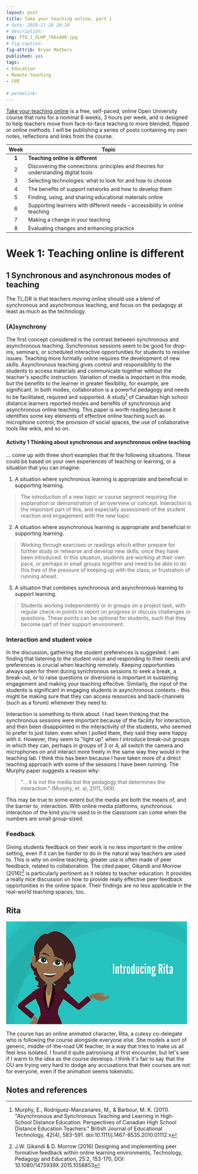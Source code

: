 ```yaml
---
layout: post
title: Take your teaching online, part 1
# date: 2019-11-26 20:10
# description: 
img: TTO_1_OLHP_786x400.jpg
# fig-caption: 
fig-attrib: Bryan Mathers
published: yes
tags:
- Education
- Remote teaching
- CPD

# permalink:
---
```

[Take your teaching online](https://www.open.edu/openlearn/education-development/education/take-your-teaching-online/content-section-overview?active-tab=description-tab) is a free, self-paced, online Open University course that runs for a nominal 8 weeks, 3 hours per week, and is designed to help teachers move from face-to-face teaching to more blended, flipped or online methods. I will be publishing a series of posts containing my own notes, reflections and links from the course.

Week|Topic
:--:|-----
**1**|**Teaching online is different**
2|Discovering the connections: principles and theories for understanding digital tools
3|Selecting technologies: what to look for and how to choose
4|The benefits of support networks and how to develop them
5|Finding, using, and sharing educational materials online
6|Supporting learners with different needs – accessibility in online teaching
7|Making a change in your teaching
8|Evaluating changes and enhancing practice

# Week 1: Teaching online is different

## 1 Synchronous and asynchronous modes of teaching

The TL;DR is that teachers moving online should use a blend of synchronous and asynchronous teaching, and focus on the pedagogy at least as much as the technology.

### (A)synchrony
The first concept considered is the contrast between synchronous and asynchronous teaching. Synchronous sessions seem to be good for drop-ins, seminars, or scheduled interactive opportunities for students to resolve issues. Teaching more formally online requires the development of new skills. Asynchronous teaching gives control and responsibility to the students to access materials and communicate together without the teacher's specific instruction. Variation of media is important in this mode, but the benefits to the learner in greater flexibility, for example, are significant. In both modes, collaboration is a powerful pedagogy and needs to be facilitated, required and supported. A study[^murphy2011] of Canadian high school distance learners reported modes and benefits of synchronous and asynchronous online teaching. This paper is worth reading because it identifies some key elements of effective online teaching such as microphone control, the provision of social spaces, the use of collaborative tools like wikis, and so on.

#### Activity 1 Thinking about synchronous and asynchronous online teaching
... come up with three short examples that fit the following situations. These could be based on your own experiences of teaching or learning, or a situation that you can imagine:

1. A situation where synchronous learning is appropriate and beneficial in supporting learning.
> The introduction of a new topic or course segment requiring the explanation or demonstration of an overview or concept. Interaction is the important part of this, and especially assessment of the student reaction and engagement with the new topic.

2. A situation where asynchronous learning is appropriate and beneficial in supporting learning.
> Working through exercises or readings which either prepare for further study or rehearse and develop new skills, once they have been introduced. In this situation, students are working at their own pace, or perhaps in small groups together and need to be able to do this free of the pressure of keeping up with the class, or frustration of running ahead.

3. A situation that combines synchronous and asynchronous learning to support learning.
> Students working independently or in groups on a project task, with regular check-in points to report on progress or discuss challenges or questions. These points can be optional for students, such that they become part of their support environment.

### Interaction and student voice
In the discussion, gathering the student preferences is suggested. I am finding that listening to the student voice and responding to their needs and preferences is crucial when teaching remotely. Keeping opportunities always open for them during synchronous sessions to seek a break, a break-out, or to raise questions or diversions is important in sustaining engagement and making your teaching effective. Similarly, the input of the students is significant in engaging students in asynchronous contexts - this might be making sure that they can access resources and back-channels (such as a forum) whenever they need to. 

Interaction is something to think about. I had been thinking that the synchronous sessions were important because of the facility for interaction, and then been disappointed in the interactivity of the students, who seemed to prefer to just listen: even when I polled them, they said they were happy with it. However, they seem to "light up" when I introduce break-out groups in which they can, perhaps in groups of 3 or 4, all switch the camera and microphones on and interact more freely in the same way they would in the teaching lab. I think this has been because I have taken more of a direct teaching approach with some of the sessions I have been running. The Murphy paper suggests a reason why:

> "... it is not the media but the pedagogy that determines the interaction." (Murphy, et. al, 2011, 589).

This may be true to some extent but the media are both the means of, and the barrier to, interaction. With online media platforms, synchronous interaction of the kind you're used to in the classroom can come when the numbers are small group-sized.

### Feedback
Giving students feedback on their work is no less important in the online setting, even if it can be harder to do in the natural way teachers are used to. This is why on online teaching, greater use is often made of peer feedback, related to collaboration. The cited paper, Gikandi and Morrow (2016)[^Gikandi2016] is particularly pertinent as it relates to teacher education. It provides a really nice discussion on how to provide really effective peer feedback opportunities in the online space. Their findings are no less applicable in the real-world teaching spaces, too.

## Rita

![The OU Rita character][rita]

The course has an online animated character, Rita, a cutesy co-delegate who is following the course alongside everyone else. She models a sort of generic, middle-of-the-road UK teacher, in a way that tries to make us all feel less isolated. I found it quite patronising at first encounter, but let's see if I warm to the idea as the course develops. I think it's fair to say that the OU are trying very hard to dodge any accusations that their courses are not for everyone, even if the animation seems tokenistic.

## Notes and references
[rita]: /assets/img/OU-Rita.png
[^murphy2011]: Murphy, E., Rodríguez-Manzanares, M., & Barbour, M. K. (2011). "Asynchronous and Synchronous Teaching and Learning in High- School Distance Education: Perspectives of Canadian High School Distance Education Teachers." British Journal of Educational Technology, 42(4), 583-591. doi:10.1111/j.1467-8535.2010.01112.x
[^Gikandi2016]: J.W. Gikandi & D. Morrow (2016) Designing and implementing peer formative feedback within online learning environments, Technology, Pedagogy and Education, 25:2, 153-170, DOI: 10.1080/1475939X.2015.1058853

